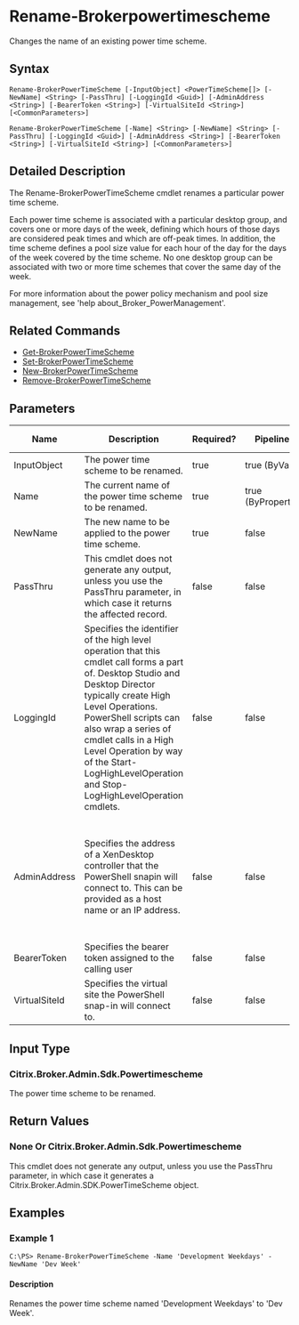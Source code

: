 ﻿
# Rename-Brokerpowertimescheme
Changes the name of an existing power time scheme.
## Syntax
```
Rename-BrokerPowerTimeScheme [-InputObject] <PowerTimeScheme[]> [-NewName] <String> [-PassThru] [-LoggingId <Guid>] [-AdminAddress <String>] [-BearerToken <String>] [-VirtualSiteId <String>] [<CommonParameters>]

Rename-BrokerPowerTimeScheme [-Name] <String> [-NewName] <String> [-PassThru] [-LoggingId <Guid>] [-AdminAddress <String>] [-BearerToken <String>] [-VirtualSiteId <String>] [<CommonParameters>]
```
## Detailed Description
The Rename-BrokerPowerTimeScheme cmdlet renames a particular power time scheme.

Each power time scheme is associated with a particular desktop group, and covers one or more days of the week, defining which hours of those days are considered peak times and which are off-peak times. In addition, the time scheme defines a pool size value for each hour of the day for the days of the week covered by the time scheme. No one desktop group can be associated with two or more time schemes that cover the same day of the week.

For more information about the power policy mechanism and pool size management, see 'help about\_Broker\_PowerManagement'.


## Related Commands

* [Get-BrokerPowerTimeScheme](./Get-BrokerPowerTimeScheme/)
* [Set-BrokerPowerTimeScheme](./Set-BrokerPowerTimeScheme/)
* [New-BrokerPowerTimeScheme](./New-BrokerPowerTimeScheme/)
* [Remove-BrokerPowerTimeScheme](./Remove-BrokerPowerTimeScheme/)
## Parameters
| Name   | Description | Required? | Pipeline Input | Default Value |
| --- | --- | --- | --- | --- |
| InputObject | The power time scheme to be renamed. | true | true (ByValue) |  |
| Name | The current name of the power time scheme to be renamed. | true | true (ByPropertyName) |  |
| NewName | The new name to be applied to the power time scheme. | true | false |  |
| PassThru | This cmdlet does not generate any output, unless you use the PassThru parameter, in which case it returns the affected record. | false | false | False |
| LoggingId | Specifies the identifier of the high level operation that this cmdlet call forms a part of. Desktop Studio and Desktop Director typically create High Level Operations. PowerShell scripts can also wrap a series of cmdlet calls in a High Level Operation by way of the Start-LogHighLevelOperation and Stop-LogHighLevelOperation cmdlets. | false | false |  |
| AdminAddress | Specifies the address of a XenDesktop controller that the PowerShell snapin will connect to. This can be provided as a host name or an IP address. | false | false | Localhost. Once a value is provided by any cmdlet, this value will become the default. |
| BearerToken | Specifies the bearer token assigned to the calling user | false | false |  |
| VirtualSiteId | Specifies the virtual site the PowerShell snap-in will connect to. | false | false |  |

## Input Type

### Citrix.Broker.Admin.Sdk.Powertimescheme
The power time scheme to be renamed.
## Return Values

### None Or Citrix.Broker.Admin.Sdk.Powertimescheme
This cmdlet does not generate any output, unless you use the PassThru parameter, in which case it generates a Citrix.Broker.Admin.SDK.PowerTimeScheme object.
## Examples

### Example 1
```
C:\PS> Rename-BrokerPowerTimeScheme -Name 'Development Weekdays' -NewName 'Dev Week'
```
#### Description
Renames the power time scheme named 'Development Weekdays' to 'Dev Week'.
